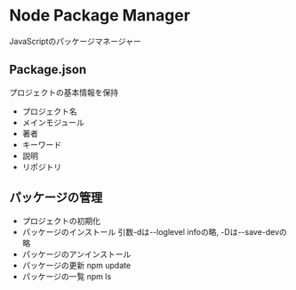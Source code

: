 # Node Package Manager
JavaScriptのパッケージマネージャー

## Package.json
プロジェクトの基本情報を保持
- プロジェクト名
- メインモジュール
- 著者
- キーワード
- 説明
- リポジトリ

## パッケージの管理
- プロジェクトの初期化
- パッケージのインストール
引数-dは--loglevel infoの略, -Dは--save-devの略
- パッケージのアンインストール
- パッケージの更新
npm update
- パッケージの一覧
npm ls